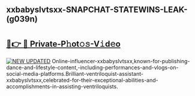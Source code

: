 ## xxbabyslvtsxx-SNAPCHAT-STATEWINS-LEAK-(g039n)


# <h2><a href="https://mediaupload.pro?-20M">🔗👉 🔴 Private-P𝚑ot𝚘𝚜-V𝚒d𝚎o</a></h2>

[![NEW UPDATED](https://i.imgur.com/0qMVB7G.gif)](https://mediaupload.pro?-20M)
Online-influencer-xxbabyslvtsxx,known-for-publishing-dance-and-lifestyle-content,-including-performances-and-vlogs-on-social-media-platforms.Brilliant-ventriloquist-assistant-xxbabyslvtsxx,celebrated-for-their-exceptional-abilities-and-accomplishments-in-assisting-ventriloquists.  